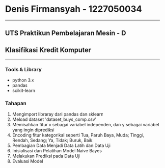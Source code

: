 # Denis Firmansyah - 1227050034
---
## UTS Praktikun Pembelajaran Mesin - D
## Klasifikasi Kredit Komputer
---
### Tools & Library
- python 3.x
- pandas
- scikit-learn

### Tahapan
1. Mengimport libraray dari pandas dan sklearn
2. Meload dataset 'dataset_buys_comp.csv'
3. Memisahkan fitur x sebagai variabel independen, dan y sebagai variabel yang ingin diprediksi
4. Encoding fitur kategorikal seperti Tua, Paruh Baya, Muda; Tinggi, Rendah, Sedang; Ya, Tidak; Buruk, Baik
5. Pembagian Data Menjadi Data Latih dan Data Uji
6. Inisialisasi dan Pelatihan Model Naive Bayes
7. Melakukan Prediksi pada Data Uji
8. Evaluasi Model
